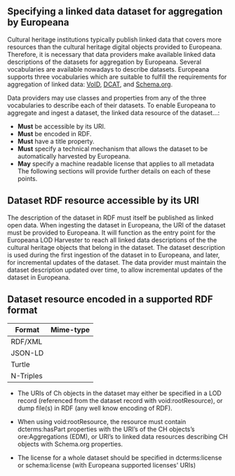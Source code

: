 ## Specifying a linked data dataset for aggregation  by Europeana

Cultural heritage institutions typically publish linked data that covers more resources than the cultural heritage digital objects provided to Europeana. Therefore, it is necessary that data providers make available linked data descriptions of the datasets for aggregation by Europeana.
Several vocabularies are available nowadays to describe datasets. Europeana supports three vocabularies which are suitable to fulfill the requirements for aggregation of linked data: [VoID](https://www.w3.org/TR/void/), [DCAT](https://www.w3.org/TR/vocab-dcat/), and [Schema.org](http://schema.org/Dataset).

Data providers may use classes and properties from any of the three vocabularies to describe each of their datasets. To enable Europeana to aggregate and ingest a dataset, the linked data resource of the dataset...:
 - **Must** be accessible by its URI.
 - **Must** be encoded in RDF.
 - **Must** have a title property.
 - **Must** specify a technical mechanism that allows the dataset to be automatically harvested by Europeana.
 - **May** specify a machine readable license that applies to all metadata  
The following sections will provide further details on each of these points.

## Dataset RDF resource accessible by its URI
The description of the dataset in RDF must itself be published as linked open data. 
When ingesting the dataset in Europeana, the URI of the dataset must be provided to Europeana. It will function as the entry point for the Europeana LOD Harvester to reach all linked data descriptions of the the cultural heritage objects that belong in the dataset. 
The dataset description is used during the first ingestion of the dataset in to Europeana, and later, for incremental updates of the dataset.
The data provider must maintain the dataset description updated over time, to allow incremental updates of the dataset in Europeana. 
## Dataset resource encoded in a supported RDF format

| Format | Mime-type |
|--|--|
| RDF/XML |  |
| JSON-LD |  | [https://www.w3.org/TR/json-ld/](https://www.w3.org/TR/json-ld/) 
| Turtle |  | [https://www.w3.org/TR/turtle/](https://www.w3.org/TR/turtle/) |
| N-Triples  |  | [https://www.w3.org/TR/n-triples/](https://www.w3.org/TR/n-triples/) |

-   The URIs of Ch objects in the dataset may either be specified in a LOD record (referenced from the dataset record with void:rootResource), or dump file(s) in RDF (any well know encoding of RDF).
    
-   When using void:rootResource, the resource must contain dcterms:hasPart properties with the URI’s of the CH objects’s ore:Aggregations (EDM), or URI’s to linked data resources describing CH objects with Schema.org properties.
    
-   The license for a whole dataset should be specified in dcterms:license or schema:license (with Europeana supported licenses' URIs)
<!--stackedit_data:
eyJoaXN0b3J5IjpbLTIwNTk4ODQxMzUsLTE3NjU0Njc0MDksLT
gyOTMxODMwMSwxODM1NTYyOTgsLTEyNjk1ODc1OTMsLTE0MDQ2
OTExNzAsMjA2NDMyMzg0NCwxNDY4NDMwODY2LDk5NzU4NDY1OC
w4OTM5ODgxMDgsLTE0OTAyMDc2MjEsNzk3MTA1MTMzLDE2ODY3
NjcwMl19
-->